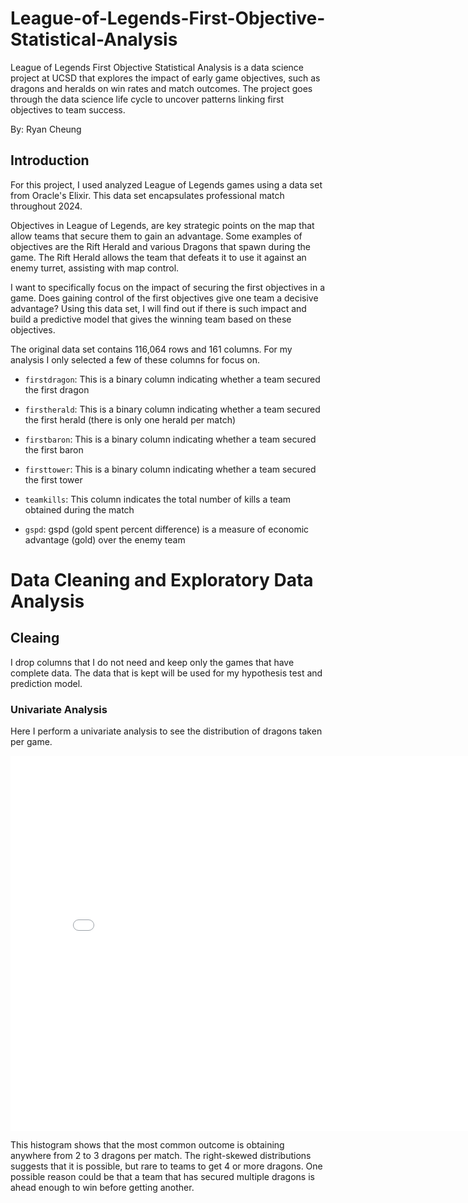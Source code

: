 # League-of-Legends-First-Objective-Statistical-Analysis
League of Legends First Objective Statistical Analysis is a data science project at UCSD that explores the impact of early game objectives, such as dragons and heralds on win rates and match outcomes. The project goes through the data science life cycle to uncover patterns linking first objectives to team success.

By: Ryan Cheung

## Introduction
For this project, I used analyzed League of Legends games using a data set from Oracle's Elixir. This data set encapsulates professional match throughout 2024.

Objectives in League of Legends, are key strategic points on the map that allow teams that secure them to gain an advantage. Some examples of objectives are the Rift Herald and various Dragons that spawn during the game. The Rift Herald allows the team that defeats it to use it against an enemy turret, assisting with map control.

I want to specifically focus on the impact of securing the first objectives in a game. Does gaining control of the first objectives give one team a decisive advantage? Using this data set, I will find out if there is such impact and build a predictive model that gives the winning team based on these objectives.

The original data set contains 116,064 rows and 161 columns. For my analysis I only selected a few of these columns for focus on.

- `firstdragon`: This is a binary column indicating whether a team secured the first dragon

- `firstherald`: This is a binary column indicating whether a team secured the first herald (there is only one herald per match)

- `firstbaron`: This is a binary column indicating whether a team secured the first baron

- `firsttower`: This is a binary column indicating whether a team secured the first tower

- `teamkills`: This column indicates the total number of kills a team obtained during the match

- `gspd`: gspd (gold spent percent difference) is a measure of economic advantage (gold) over the enemy team

# Data Cleaning and Exploratory Data Analysis

## Cleaing
 I drop columns that I do not need and keep only the games that have complete data. The data that is kept will be used for my hypothesis test and prediction model.

 ### Univariate Analysis
 Here I perform a univariate analysis to see the distribution of dragons taken per game.

 <iframe
  src="assets/drag_distribution.html"
  width="800"
  height="600"
  frameborder="0"
></iframe>

This histogram shows that the most common outcome is obtaining anywhere from 2 to 3 dragons per match. The right-skewed distributions suggests that it is possible, but rare to teams to get 4 or more dragons. One possible reason could be that a team that has secured multiple dragons is ahead enough to win before getting another.
